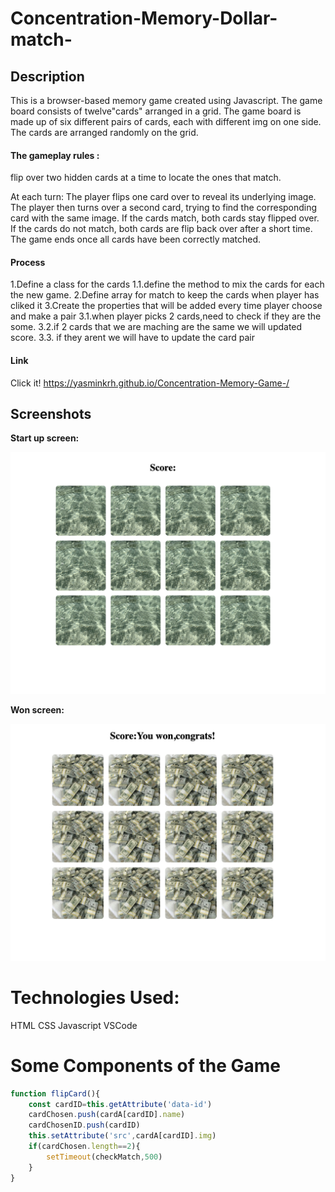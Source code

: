 # Concentration-Memory-Dollar-match-
## Description
This is a browser-based memory game created using Javascript.
The game board consists of twelve"cards" arranged in a grid. The game board is made up of six different pairs of cards, each with different img on one side. The cards are arranged randomly on the grid. 

#### The gameplay rules : 

flip over two hidden cards at a time to locate the ones that match.

At each turn:
The player flips one card over to reveal its underlying image.
The player then turns over a second card, trying to find the corresponding card with the same image.
If the cards match, both cards stay flipped over.
If the cards do not match, both cards are flip back over after a short time.
The game ends once all cards have been correctly matched.

#### Process
1.Define a class for the cards 
1.1.define the method to mix the cards  for each the new game.
2.Define array for match to keep the cards when player has cliked it
3.Create the properties that will be added every time player choose and make a pair
3.1.when player picks 2 cards,need to check if they are the some.
3.2.if 2 cards that we are maching are the same we will updated score.
3.3. if they arent we will have to update the card pair 
#### Link
Click it! https://yasminkrh.github.io/Concentration-Memory-Game-/

## Screenshots

**Start up screen:**

![](img/Screenshot%202023-03-10%20at%209.35.36%20AM.png)


**Won screen:**

![](img/Screenshot%202023-03-10%20at%209.36.24%20AM.png)

# Technologies Used:
HTML
CSS
Javascript
VSCode

# Some Components of the Game

```js
function flipCard(){
    const cardID=this.getAttribute('data-id')
    cardChosen.push(cardA[cardID].name)
    cardChosenID.push(cardID)
    this.setAttribute('src',cardA[cardID].img)
    if(cardChosen.length==2){
        setTimeout(checkMatch,500)
    }
}
```




